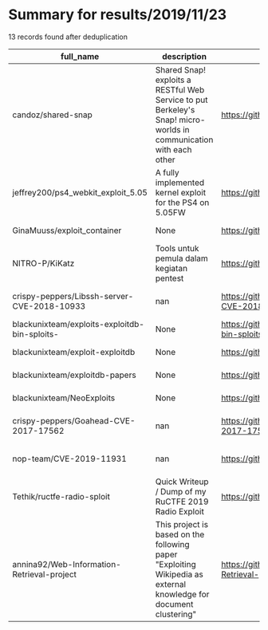 
# Summary for results/2019/11/23
    
13 records found after deduplication

| full_name | description | html_url | matched_list | matched_count | pushed_at | size | stargazers_count | language | forks_count | vul_ids |
|-----------------------------------------------|-------------------------------------------------------------------------------------------------------------------|------------------------------------------------------------------|-----------------------|-----------------|---------------------------|---------|--------------------|------------|---------------|--------------------|
| candoz/shared-snap | Shared Snap! exploits a RESTful Web Service to put Berkeley's Snap! micro-worlds in communication with each other | https://github.com/candoz/shared-snap | ['exploit'] | 1 | 2019-11-23 15:53:59+00:00 | 1062 | 1 | Kotlin | 0 | [] |
| jeffrey200/ps4_webkit_exploit_5.05 | A fully implemented kernel exploit for the PS4 on 5.05FW | https://github.com/jeffrey200/ps4_webkit_exploit_5.05 | ['exploit'] | 1 | 2019-11-23 23:06:41+00:00 | 101 | 0 | JavaScript | 0 | [] |
| GinaMuuss/exploit_container | None | https://github.com/GinaMuuss/exploit_container | ['exploit'] | 1 | 2019-11-23 10:19:04+00:00 | 4 | 0 | Dockerfile | 1 | [] |
| NITRO-P/KiKatz | Tools untuk pemula dalam kegiatan pentest | https://github.com/NITRO-P/KiKatz | ['exploit'] | 1 | 2019-11-23 05:21:39+00:00 | 27 | 2 | Shell | 0 | [] |
| crispy-peppers/Libssh-server-CVE-2018-10933 | nan | https://github.com/crispy-peppers/Libssh-server-CVE-2018-10933 | ['cve-2'] | 1 | 2019-11-23 07:23:26+00:00 | 1 | 0 | Python | 0 | ['CVE-2018-10933'] |
| blackunixteam/exploits-exploitdb-bin-sploits- | None | https://github.com/blackunixteam/exploits-exploitdb-bin-sploits- | ['exploit', 'sploit'] | 2 | 2019-11-23 10:53:13+00:00 | 1093298 | 0 | Python | 0 | [] |
| blackunixteam/exploit-exploitdb | None | https://github.com/blackunixteam/exploit-exploitdb | ['exploit'] | 1 | 2019-11-23 10:54:48+00:00 | 67133 | 2 | C | 4 | [] |
| blackunixteam/exploitdb-papers | None | https://github.com/blackunixteam/exploitdb-papers | ['exploit'] | 1 | 2019-11-23 07:46:06+00:00 | 0 | 0 | | 0 | [] |
| blackunixteam/NeoExploits | None | https://github.com/blackunixteam/NeoExploits | ['exploit'] | 1 | 2019-11-23 07:49:34+00:00 | 66 | 1 | Shell | 1 | [] |
| crispy-peppers/Goahead-CVE-2017-17562 | nan | https://github.com/crispy-peppers/Goahead-CVE-2017-17562 | ['cve-2'] | 1 | 2019-11-23 09:11:31+00:00 | 4 | 0 | C | 0 | ['CVE-2017-17562'] |
| nop-team/CVE-2019-11931 | nan | https://github.com/nop-team/CVE-2019-11931 | ['cve-2'] | 1 | 2019-11-23 14:06:15+00:00 | 5 | 0 | | 0 | ['CVE-2019-11931'] |
| Tethik/ructfe-radio-sploit | Quick Writeup / Dump of my RuCTFE 2019 Radio Exploit | https://github.com/Tethik/ructfe-radio-sploit | ['exploit', 'sploit'] | 2 | 2019-11-23 22:54:36+00:00 | 10845 | 0 | Python | 0 | [] |
| annina92/Web-Information-Retrieval-project | This project is based on the following paper "Exploiting Wikipedia as external knowledge for document clustering" | https://github.com/annina92/Web-Information-Retrieval-project | ['exploit'] | 1 | 2019-11-23 19:33:22+00:00 | 2811 | 0 | Python | 0 | [] |
